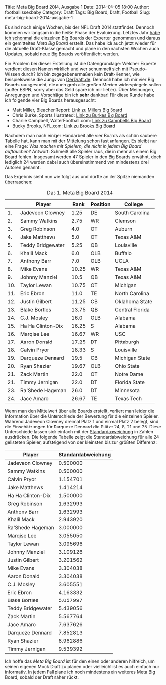 Title: Meta Big Board 2014, Ausgabe 1
Date: 2014-04-05 18:00
Author: footballissexbaby
Category: Draft
Tags: Big Board, Draft, Football
Slug: meta-big-board-2014-ausgabe-1

Es sind noch einige Wochen, bis der NFL Draft 2014 stattfindet. Dennoch kommen wir langsam in die heiße Phase der Evaluierung. Letztes Jahr [habe ich schonmal](|filename|ein-wahrlich-durchschnittliches-big-board.md) die einzelnen Big Boards der Experten genommen und daraus ein gemitteltes *Meta Big Board* erstellt. Das habe ich auch jetzt wieder für die aktuelle Draft-Klasse gemacht und plane in den nächsten Wochen auch Updates, sobald neue Big Boards veröffentlicht werden.

Ein Problem bei dieser Erstellung ist die Datengrundlage: Welcher Experte verdient diesen Namen wirklich und wer schummelt sich mit Pseudo-Wissen durch? Ich bin zugegebenermaßen kein Draft-Kenner, wie beispielsweise die Jungs von [DerDraft.de](http://derdraft.de). Dennoch habe ich mir vier Big Boards rausgesucht, die auch grob alle großen Medien widerspiegeln sollen (außer ESPN, sorry aber das Geld spare ich mir lieber). Über Meinungen, Anregungen und Vorschläge bin ich **sehr** dankbar! Für diese Runde habe ich folgende vier Big Boards herausgesucht:

* Matt Miller, Bleacher Report: [Link zu Millers Big Board][]
* Chris Burke, Sports Illustrated: [Link zu Burkes Big Board][]
* Charlie Campbell, WalterFootball.com: [Link zu Campbells Big Board][]
* Bucky Brooks, NFL.com: [Link zu Brooks Big Board][]

Nachdem man nach einiger Handarbeit alle vier Boards als schön saubere Tabelle hat, kann man mit der Mittelung schon fast anfangen. Es bleibt nur eine Frage: *Was machen mit Spielern, die nicht in jedem Big Board auftauchen?* Antwort: Schmeiß alle Spieler raus, die in mehr als einem Big Board fehlen. Insgesamt werden 47 Spieler in den Big Boards erwähnt, doch lediglich 24 werden dabei auch übereinstimmend von mindestens drei Autoren genannt.

Das Ergebnis sieht nun wie folgt aus und dürfte an der Spitze niemanden überraschen:

<table class="table">
    <thead>
        <tr>
            <th></th>
            <th>Player</th>
            <th>Rank</th>
            <th>Position</th>
            <th>College</th>
        </tr>
    </thead>
    <tbody>
        <tr><td>1.</td><td>Jadeveon Clowney</td><td>1.25</td><td>DE</td><td>South Carolina</td></tr>
        <tr><td>2.</td><td>Sammy Watkins</td><td>2.75</td><td>WR</td><td>Clemson</td></tr>
        <tr><td>3.</td><td>Greg Robinson</td><td>4.0</td><td>OT</td><td>Auburn</td></tr>
        <tr><td>4.</td><td>Jake Matthews</td><td>5.0</td><td>OT</td><td>Texas A&M</td></tr>
        <tr><td>5.</td><td>Teddy Bridgewater</td><td>5.25</td><td>QB</td><td>Louisville</td></tr>
        <tr><td>6.</td><td>Khalil Mack</td><td>6.0</td><td>OLB</td><td>Buffalo</td></tr>
        <tr><td>7.</td><td>Anthony Barr</td><td>7.0</td><td>OLB</td><td>UCLA</td></tr>
        <tr><td>8.</td><td>Mike Evans</td><td>10.25</td><td>WR</td><td>Texas A&M</td></tr>
        <tr><td>9.</td><td>Johnny Manziel</td><td>10.5</td><td>QB</td><td>Texas A&M</td></tr>
        <tr><td>10.</td><td>Taylor Lewan</td><td>10.75</td><td>OT</td><td>Michigan</td></tr>
        <tr><td>11.</td><td>Eric Ebron</td><td>11.0</td><td>TE</td><td>North Carolina</td></tr>
        <tr><td>12.</td><td>Justin Gilbert</td><td>11.25</td><td>CB</td><td>Oklahoma State</td></tr>
        <tr><td>13.</td><td>Blake Bortles</td><td>13.75</td><td>QB</td><td>Central Florida</td></tr>
        <tr><td>14.</td><td>C.J. Mosley</td><td>16.0</td><td>OLB</td><td>Alabama</td></tr>
        <tr><td>15.</td><td>Ha Ha Clinton-Dix</td><td>16.25</td><td>S</td><td>Alabama</td></tr>
        <tr><td>16.</td><td>Marqise Lee</td><td>16.67</td><td>WR</td><td>USC</td></tr>
        <tr><td>17.</td><td>Aaron Donald</td><td>17.25</td><td>DT</td><td>Pittsburgh</td></tr>
        <tr><td>18.</td><td>Calvin Pryor</td><td>18.33</td><td>S</td><td>Louisville</td></tr>
        <tr><td>19.</td><td>Darqueze Dennard</td><td>19.5</td><td>CB</td><td>Michigan State</td></tr>
        <tr><td>20.</td><td>Ryan Shazier</td><td>19.67</td><td>OLB</td><td>Ohio State</td></tr>
        <tr><td>21.</td><td>Zack Martin</td><td>22.0</td><td>OT</td><td>Notre Dame</td></tr>
        <tr><td>21.</td><td>Timmy Jernigan</td><td>22.0</td><td>DT</td><td>Florida State</td></tr>
        <tr><td>23.</td><td>Ra'Shede Hageman</td><td>26.0</td><td>  DT</td><td>Minnesota</td></tr>
        <tr><td>24.</td><td>Jace Amaro</td><td>26.67</td><td>TE</td><td>Texas Tech</td></tr>
    </tbody>
    <caption>Das 1. Meta Big Board 2014</caption>
</table>

Wenn man den Mittelwert über alle Boards erstellt, verliert man leider die Information über die Unterschiede der Bewertung für die einzelnen Spieler. Während Jadeveon Clowney dreimal Platz 1 und einmal Platz 2 belegt, sind die Einschätzungen für Darqueze Dennard die Plätze 24, 8, 21 und 25. Diese Unterschiede lassen sich einfach mit der [Standardabweichung][] in Zahlen ausdrücken. Die folgende Tabelle zeigt die Standardabweichung für alle 24 gelisteten Spieler, aufsteigend von der kleinsten bis zur größten Differenz:

<table class="table">
    <thead>
        <tr>
            <th>Player</th>
            <th>Standardabweichung</th>
        </tr>
    </thead>
    <tbody>
        <tr><td>Jadeveon Clowney</td><td>0.500000</td></tr>
        <tr><td>Sammy Watkins</td><td>0.500000</td></tr>
        <tr><td>Calvin Pryor</td><td>1.154701</td></tr>
        <tr><td>Jake Matthews</td><td>1.414214</td></tr>
        <tr><td>Ha Ha Clinton-Dix</td><td>1.500000</td></tr>
        <tr><td>Greg Robinson</td><td>1.632993</td></tr>
        <tr><td>Anthony Barr</td><td>1.632993</td></tr>
        <tr><td>Khalil Mack</td><td>2.943920</td></tr>
        <tr><td>Ra'Shede Hageman</td><td>3.000000</td></tr>
        <tr><td>Marqise Lee</td><td>3.055050</td></tr>
        <tr><td>Taylor Lewan</td><td>3.095696</td></tr>
        <tr><td>Johnny Manziel</td><td>3.109126</td></tr>
        <tr><td>Justin Gilbert</td><td>3.201562</td></tr>
        <tr><td>Mike Evans</td><td>3.304038</td></tr>
        <tr><td>Aaron Donald</td><td>3.304038</td></tr>
        <tr><td>C.J. Mosley</td><td>3.605551</td></tr>
        <tr><td>Eric Ebron</td><td>4.163332</td></tr>
        <tr><td>Blake Bortles</td><td>5.057997</td></tr>
        <tr><td>Teddy Bridgewater</td><td>5.439056</td></tr>
        <tr><td>Zack Martin</td><td>5.567764</td></tr>
        <tr><td>Jace Amaro</td><td>7.637626</td></tr>
        <tr><td>Darqueze Dennard</td><td>7.852813</td></tr>
        <tr><td>Ryan Shazier</td><td>8.962886</td></tr>
        <tr><td>Timmy Jernigan</td><td>9.539392</td></tr>
    </tbody>
</table>

Ich hoffe das *Meta Big Board* ist für den einen oder anderen hilfreich, um seinen eigenen Mock Draft zu planen oder vielleicht ist es auch einfach nur informativ. In jedem Fall plane ich noch mindestens ein weiteres Meta Big Board, sobald der Draft näher rückt.


  [Link zu Millers Big Board]: http://bleacherreport.com/articles/1972892-2014-nfl-draft-big-board-post-combine-update/page/2
  [Link zu Burkes Big Board]: http://nfl.si.com/2014/02/28/2014-nfl-draft-big-board-anthony-barr/
  [Link zu Campbells Big Board]: http://walterfootball.com/draft2014bigboard.php
  [Link zu Brooks Big Board]: http://www.nfl.com/news/story/0ap2000000329512/article/buckys-big-board-20-sammy-watkins-khalil-mack-rise-up
  [Standardabweichung]: http://de.wikipedia.org/wiki/Standardabweichung
